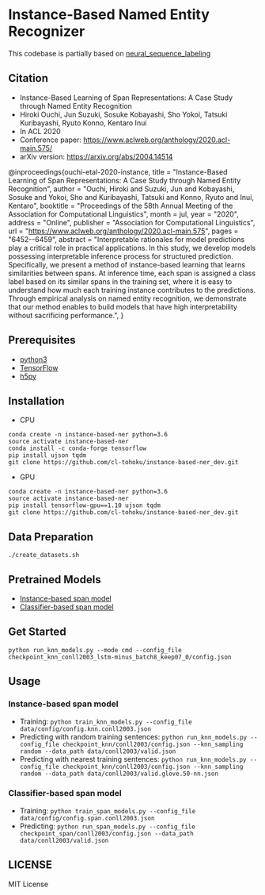 # Instance-Based Named Entity Recognizer

This codebase is partially based on [neural_sequence_labeling](https://github.com/IsaacChanghau/neural_sequence_labeling)

## Citation
* Instance-Based Learning of Span Representations: A Case Study through Named Entity Recognition
* Hiroki Ouchi, Jun Suzuki, Sosuke Kobayashi, Sho Yokoi, Tatsuki Kuribayashi, Ryuto Konno, Kentaro Inui
* In ACL 2020
* Conference paper: https://www.aclweb.org/anthology/2020.acl-main.575/
* arXiv version: https://arxiv.org/abs/2004.14514

@inproceedings{ouchi-etal-2020-instance,
    title = "Instance-Based Learning of Span Representations: A Case Study through Named Entity Recognition",
    author = "Ouchi, Hiroki  and
      Suzuki, Jun  and
      Kobayashi, Sosuke  and
      Yokoi, Sho  and
      Kuribayashi, Tatsuki  and
      Konno, Ryuto  and
      Inui, Kentaro",
    booktitle = "Proceedings of the 58th Annual Meeting of the Association for Computational Linguistics",
    month = jul,
    year = "2020",
    address = "Online",
    publisher = "Association for Computational Linguistics",
    url = "https://www.aclweb.org/anthology/2020.acl-main.575",
    pages = "6452--6459",
    abstract = "Interpretable rationales for model predictions play a critical role in practical applications. In this study, we develop models possessing interpretable inference process for structured prediction. Specifically, we present a method of instance-based learning that learns similarities between spans. At inference time, each span is assigned a class label based on its similar spans in the training set, where it is easy to understand how much each training instance contributes to the predictions. Through empirical analysis on named entity recognition, we demonstrate that our method enables to build models that have high interpretability without sacrificing performance.",
}

## Prerequisites
* [python3](https://www.python.org/downloads/)
* [TensorFlow](https://www.tensorflow.org/)
* [h5py](https://www.h5py.org/)

## Installation
- CPU
```
conda create -n instance-based-ner python=3.6
source activate instance-based-ner
conda install -c conda-forge tensorflow
pip install ujson tqdm
git clone https://github.com/cl-tohoku/instance-based-ner_dev.git
```
- GPU
```
conda create -n instance-based-ner python=3.6
source activate instance-based-ner
pip install tensorflow-gpu==1.10 ujson tqdm
git clone https://github.com/cl-tohoku/instance-based-ner_dev.git
```

## Data Preparation
`./create_datasets.sh`

## Pretrained Models
* [Instance-based span model](https://drive.google.com/open?id=1d_KzED0UKEVnorymxiylzEOHpXoFF8TN)
* [Classifier-based span model](https://drive.google.com/open?id=16MFR1IQ5mPx0bFAXMxdEbnTEn8zO2RNX)

## Get Started
`python run_knn_models.py --mode cmd --config_file checkpoint_knn_conll2003_lstm-minus_batch8_keep07_0/config.json`

## Usage
### Instance-based span model
* Training: `python train_knn_models.py --config_file data/config/config.knn.conll2003.json`
* Predicting with random training sentences: `python run_knn_models.py --config_file checkpoint_knn/conll2003/config.json --knn_sampling random --data_path data/conll2003/valid.json`
* Predicting with nearest training sentences: `python run_knn_models.py --config_file checkpoint_knn/conll2003/config.json --knn_sampling random --data_path data/conll2003/valid.glove.50-nn.json`
### Classifier-based span model
* Training: `python train_span_models.py --config_file data/config/config.span.conll2003.json`
* Predicting: `python run_span_models.py --config_file checkpoint_span/conll2003/config.json --data_path data/conll2003/valid.json`

## LICENSE
MIT License
